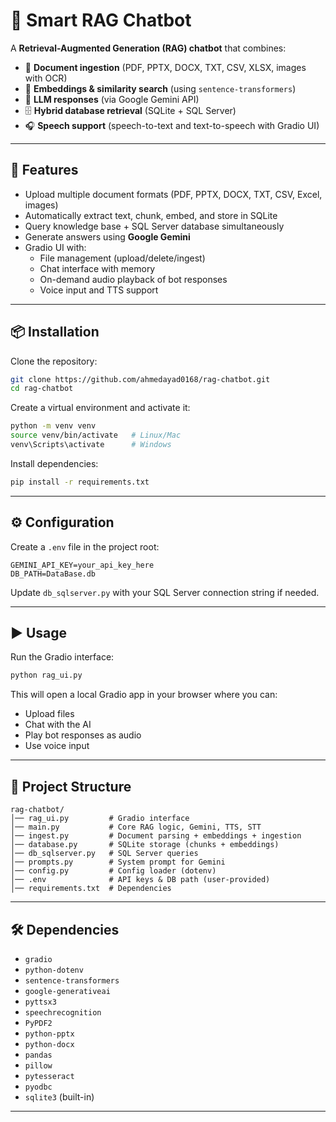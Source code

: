 # 🎯 Smart RAG Chatbot

A **Retrieval-Augmented Generation (RAG) chatbot** that combines:
- 📂 **Document ingestion** (PDF, PPTX, DOCX, TXT, CSV, XLSX, images with OCR)
- 🧠 **Embeddings & similarity search** (using `sentence-transformers`)
- 🤖 **LLM responses** (via Google Gemini API)
- 🗄️ **Hybrid database retrieval** (SQLite + SQL Server)
- 🎧 **Speech support** (speech-to-text and text-to-speech with Gradio UI)

---

## 🚀 Features
- Upload multiple document formats (PDF, PPTX, DOCX, TXT, CSV, Excel, images)
- Automatically extract text, chunk, embed, and store in SQLite
- Query knowledge base + SQL Server database simultaneously
- Generate answers using **Google Gemini**
- Gradio UI with:
  - File management (upload/delete/ingest)
  - Chat interface with memory
  - On-demand audio playback of bot responses
  - Voice input and TTS support

---

## 📦 Installation

Clone the repository:
```bash
git clone https://github.com/ahmedayad0168/rag-chatbot.git
cd rag-chatbot
````

Create a virtual environment and activate it:

```bash
python -m venv venv
source venv/bin/activate   # Linux/Mac
venv\Scripts\activate      # Windows
```

Install dependencies:

```bash
pip install -r requirements.txt
```

---

## ⚙️ Configuration

Create a `.env` file in the project root:

```env
GEMINI_API_KEY=your_api_key_here
DB_PATH=DataBase.db
```

Update `db_sqlserver.py` with your SQL Server connection string if needed.

---

## ▶️ Usage

Run the Gradio interface:

```bash
python rag_ui.py
```

This will open a local Gradio app in your browser where you can:

* Upload files
* Chat with the AI
* Play bot responses as audio
* Use voice input

---

## 📁 Project Structure

```
rag-chatbot/
│── rag_ui.py         # Gradio interface
│── main.py           # Core RAG logic, Gemini, TTS, STT
│── ingest.py         # Document parsing + embeddings + ingestion
│── database.py       # SQLite storage (chunks + embeddings)
│── db_sqlserver.py   # SQL Server queries
│── prompts.py        # System prompt for Gemini
│── config.py         # Config loader (dotenv)
│── .env              # API keys & DB path (user-provided)
│── requirements.txt  # Dependencies
```

---

## 🛠 Dependencies

* `gradio`
* `python-dotenv`
* `sentence-transformers`
* `google-generativeai`
* `pyttsx3`
* `speechrecognition`
* `PyPDF2`
* `python-pptx`
* `python-docx`
* `pandas`
* `pillow`
* `pytesseract`
* `pyodbc`
* `sqlite3` (built-in)

---
